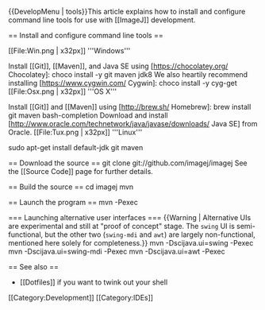 {{DevelopMenu | tools}}This article explains how to install and configure command line tools for use with [[ImageJ]] development.

== Install and configure command line tools ==

<div style="overflow: hidden">
<tabs>
<tab name="Windows">
[[File:Win.png | x32px]] '''Windows'''

Install [[Git]], [[Maven]], and Java SE using [https://chocolatey.org/ Chocolatey]:
<source lang="bash">
choco install -y git maven jdk8
</source>
We also heartily recommend installing [https://www.cygwin.com/ Cygwin]:
<source lang="bash">
choco install -y cyg-get
</source>
</tab>
<tab name="OS X">
[[File:Osx.png | x32px]] '''OS X'''

Install [[Git]] and [[Maven]] using [http://brew.sh/ Homebrew]:
<source lang="bash">
brew install git maven bash-completion
</source>
Download and install [http://www.oracle.com/technetwork/java/javase/downloads/ Java SE] from Oracle.
</tab>
<tab name="Linux">
[[File:Tux.png | x32px]] '''Linux'''

<source lang="bash">
sudo apt-get install default-jdk git maven
</source>
</tab>
</tabs>
</div>

== Download the source ==
<source lang="bash">
git clone git://github.com/imagej/imagej
</source>
See the [[Source Code]] page for further details.

== Build the source ==
<source lang="bash">
cd imagej
mvn
</source>

== Launch the program ==
<source lang="bash">
mvn -Pexec
</source>

=== Launching alternative user interfaces ===
{{Warning | Alternative UIs are experimental and still at "proof of concept" stage. The <code>swing</code> UI is semi-functional, but the other two (<code>swing-mdi</code> and <code>awt</code>) are largely non-functional, mentioned here solely for completeness.}}
<source lang="bash">
mvn -Dscijava.ui=swing -Pexec
mvn -Dscijava.ui=swing-mdi -Pexec
mvn -Dscijava.ui=awt -Pexec
</source>

== See also ==
* [[Dotfiles]] if you want to twink out your shell

[[Category:Development]]
[[Category:IDEs]]
